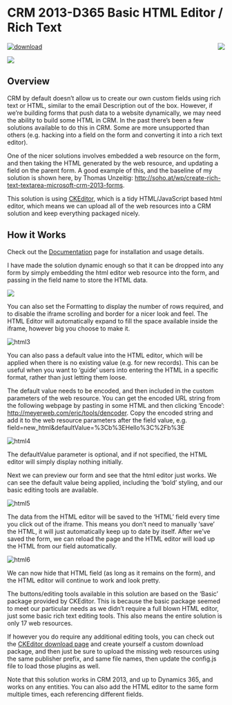 # CRM 2013-D365 Basic HTML Editor / Rich Text
[![download](https://user-images.githubusercontent.com/14048382/27844360-c7ea9670-6174-11e7-8658-80d356c1ba8f.png)](https://github.com/PaulNieuwelaar/htmleditor/raw/master/HTMLEditor_1_1_0_0.zip) [<img align="right" src="https://user-images.githubusercontent.com/14048382/29433676-4eb13ea6-83f4-11e7-8c07-eca514b1b197.png"/>](https://github.com/PaulNieuwelaar/htmleditor/wiki/Documentation)

![](https://user-images.githubusercontent.com/14048382/29442838-47f93e36-8428-11e7-8496-e46ea8c678ff.png)

## Overview
CRM by default doesn’t allow us to create our own custom fields using rich text or HTML, similar to the email Description out of the box. However, if we’re building forms that push data to a website dynamically, we may need the ability to build some HTML in CRM. In the past there’s been a few solutions available to do this in CRM. Some are more unsupported than others (e.g. hacking into a field on the form and converting it into a rich text editor).

One of the nicer solutions involves embedded a web resource on the form, and then taking the HTML generated by the web resource, and updating a field on the parent form. A good example of this, and the baseline of my solution is shown here, by Thomas Unzeitig: http://soho.at/wp/create-rich-text-textarea-microsoft-crm-2013-forms.

This solution is using [CKEditor](http://ckeditor.com/), which is a tidy HTML/JavaScript based html editor, which means we can upload all of the web resources into a CRM solution and keep everything packaged nicely.

## How it Works
Check out the [Documentation](https://github.com/PaulNieuwelaar/htmleditor/wiki/Documentation) page for installation and usage details.

I have made the solution dynamic enough so that it can be dropped into any form by simply embedding the html editor web resource into the form, and passing in the field name to store the HTML data.

![](https://user-images.githubusercontent.com/14048382/29442839-48027eb0-8428-11e7-9516-224762df4d24.png)

You can also set the Formatting to display the number of rows required, and to disable the iframe scrolling and border for a nicer look and feel. The HTML Editor will automatically expand to fill the space available inside the iframe, however big you choose to make it.

![html3](https://user-images.githubusercontent.com/14048382/29442837-47e0bb72-8428-11e7-8d5b-9ee150bf0ce2.png)

You can also pass a default value into the HTML editor, which will be applied when there is no existing value (e.g. for new records). This can be useful when you want to ‘guide’ users into entering the HTML in a specific format, rather than just letting them loose.

The default value needs to be encoded, and then included in the custom parameters of the web resource. You can get the encoded URL string from the following webpage by pasting in some HTML and then clicking ‘Encode’: http://meyerweb.com/eric/tools/dencoder. Copy the encoded string and add it to the web resource parameters after the field value, e.g. field=new_html&defaultValue=%3Cb%3EHello%3C%2Fb%3E

![html4](https://user-images.githubusercontent.com/14048382/29442836-47b886ca-8428-11e7-8a31-dfa62162db1e.png)

The defaultValue parameter is optional, and if not specified, the HTML editor will simply display nothing initially.

Next we can preview our form and see that the html editor just works. We can see the default value being applied, including the ‘bold’ styling, and our basic editing tools are available.

![html5](https://user-images.githubusercontent.com/14048382/29442841-480b5e86-8428-11e7-8613-742dde0af59f.png)

The data from the HTML editor will be saved to the ‘HTML’ field every time you click out of the iframe. This means you don’t need to manually ‘save’ the HTML, it will just automatically keep up to date by itself. After we’ve saved the form, we can reload the page and the HTML editor will load up the HTML from our field automatically. 

![html6](https://user-images.githubusercontent.com/14048382/29442840-47ffda66-8428-11e7-8872-5a4dbb3ebb6b.png)

We can now hide that HTML field (as long as it remains on the form), and the HTML editor will continue to work and look pretty.

The buttons/editing tools available in this solution are based on the ‘Basic’ package provided by CKEditor. This is because the basic package seemed to meet our particular needs as we didn’t require a full blown HTML editor, just some basic rich text editing tools. This also means the entire solution is only 17 web resources.

If however you do require any additional editing tools, you can check out the [CKEditor download page](http://ckeditor.com/download) and create yourself a custom download package, and then just be sure to upload the missing web resources using the same publisher prefix, and same file names, then update the config.js file to load those plugins as well.

Note that this solution works in CRM 2013, and up to Dynamics 365, and works on any entities. You can also add the HTML editor to the same form multiple times, each referencing different fields.
